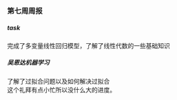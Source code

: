 ### 第七周周报
##### task
完成了多变量线性回归模型，了解了线性代数的一些基础知识  
##### 吴恩达机器学习
了解了过拟合问题以及如何解决过拟合  
这个礼拜有点小忙所以没什么大的进度。
